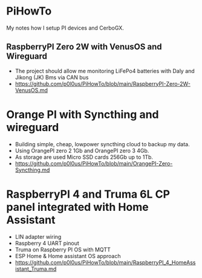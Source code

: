 # PiHowTo
My notes how I setup PI devices and CerboGX.

## RaspberryPI Zero 2W with VenusOS and Wireguard
- The project should allow me monitoring LiFePo4 batteries with Daly and Jikong (JK) Bms via CAN bus
- https://github.com/p0l0us/PiHowTo/blob/main/RaspberryPI-Zero-2W-VenusOS.md

# Orange PI with Syncthing and wireguard
- Building simple, cheap, lowpower syncthing cloud to backup my data.
- Using OrangePI zero 2 1Gb and OrangePI zero 3 4Gb.
- As storage are used Micro SSD cards 256Gb up to 1Tb.
- https://github.com/p0l0us/PiHowTo/blob/main/OrangePI-Zero-Syncthing.md

# RaspberryPI 4 and Truma 6L CP panel integrated with Home Assistant
- LIN adapter wiring
- Raspberry 4 UART pinout
- Truma on Raspberry PI OS with MQTT
- ESP Home & Home assistant OS approach
- https://github.com/p0l0us/PiHowTo/blob/main/RaspberryPI_4_HomeAssistant_Truma.md
